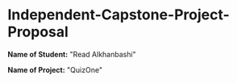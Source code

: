 # Independent-Capstone-Project-Proposal


**Name of Student:** "Read Alkhanbashi"

**Name of Project:** "QuizOne"

